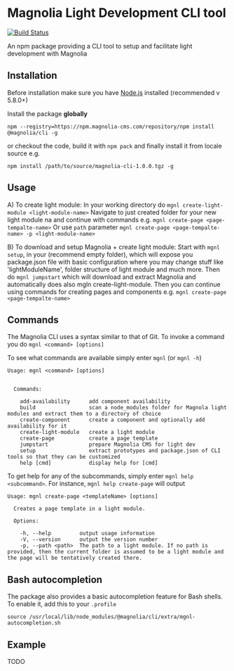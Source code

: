 # Magnolia Light Development CLI tool #

[![Build Status](https://jenkins.magnolia-cms.com/job/build_npm-cli/badge/icon)](https://jenkins.magnolia-cms.com/job/build_npm-cli/)

An npm package providing a CLI tool to setup and facilitate light development with Magnolia

## Installation ##
Before installation make sure you have [Node.js](https://nodejs.org) installed (recommended v 5.8.0+)

Install the package **globally**

`npm --registry=https://npm.magnolia-cms.com/repository/npm install @magnolia/cli -g`

or checkout the code, build it with `npm pack` and finally install it from locale source e.g.

`npm install /path/to/source/magnolia-cli-1.0.0.tgz -g`


## Usage ##
A) To create light module:
In your working directory do `mgnl create-light-module <light-module-name>`
Navigate to just created folder for your new light module na and continue with commands e.g. `mgnl create-page <page-tempalte-name>`
Or use `path` parameter `mgnl create-page <page-tempalte-name> -p <light-module-name>`

B) To download and setup Magnolia + create light module:
Start with `mgnl setup`, in your <workingDirectory> (recommend empty folder), which will expose you package.json file with basic configuration where you may change stuff like 'lightModuleName', folder structure of light module and much more.
Then do `mgnl jumpstart` which will download and extract Magnolia and automatically does also mgln create-light-module.
Then you can continue using commands for creating pages and components e.g. `mgnl create-page <page-tempalte-name>`


## Commands ##
The Magnolia CLI uses a syntax similar to that of Git.
To invoke a command you do `mgnl <command> [options]`

To see what commands are available simply enter `mgnl` (or `mgnl -h`)

```
Usage: mgnl <command> [options]


  Commands:

    add-availability      add component availability
    build                 scan a node_modules folder for Magnola light modules and extract them to a directory of choice
    create-component      create a component and optionally add availability for it
    create-light-module   create a light module
    create-page           create a page template
    jumpstart             prepare Magnolia CMS for light dev
    setup                 extract prototypes and package.json of CLI tools so that they can be customized
    help [cmd]            display help for [cmd]

```

To get help for any of the subcommands, simply enter `mgnl help <subcommand>`. For instance, `mgnl help create-page` will output

```
Usage: mgnl create-page <templateName> [options]

  Creates a page template in a light module.

  Options:

    -h, --help         output usage information
    -V, --version      output the version number
    -p, --path <path>  The path to a light module. If no path is provided, then the current folder is assumed to be a light module and the page will be tentatively created there.
```


## Bash autocompletion ##
The package also provides a basic autocompletion feature for Bash shells. To enable it, add this to your ```.profile ```
```
source /usr/local/lib/node_modules/@magnolia/cli/extra/mgnl-autocompletion.sh
```


## Example ##
TODO
